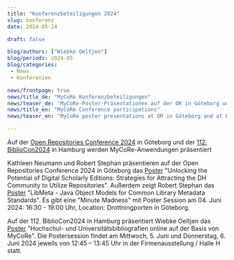```yaml
---
title: "Konferenzbeteiligungen 2024"
slug: konferenz
date: 2024-05-24

draft: false

blog/authors: ["Wiebke Oeltjen"]
blog/periods: 2024-05
blog/categories:
 - News
 - Konferenzen

news/frontpage: true
news/title_de: "MyCoRe Konferenzbeteiligungen"
news/teaser_de: "MyCoRe-Poster-Präsentationen auf der OR in Göteborg und der BiblioCon in Hamburg"
news/title_en: "MyCoRe Conference participations"
news/teaser_en: "MyCoRe poster presentations at OR in Göteborg and at BiblioCon in Hamburg"

---
```


Auf der [Open Repositories Conference 2024](https://or2024.openrepositories.org/) in Göteborg und der [112. BiblioCon2024](https://2024.bibliocon.de/) in Hamburg werden MyCoRe-Anwendungen präsentiert 


<!--more-->
Kathleen Neumann und Robert Stephan präsentieren auf der Open Repositories Conference 2024 in Göteborg das [Poster](https://www.conftool.net/or2024/index.php?page=browseSessions&presentations=show&search=Kathleen+Neumann) "Unlocking the Potential of Digital Scholarly Editions: Strategies for Attracting the DH Community to Utilize Repositories". Außerdem zeigt Robert Stephan das [Poster](https://www.conftool.net/or2024/index.php?page=browseSessions&presentations=show&search=Robert+Stephan+LibMeta) "LibMeta - Java Object Models for Common Library Metadata Standards". Es gibt eine "Minute Madness" mit Poster Session am 04. Juni 2024: 16:30 - 19:00 Uhr, Location: Drottningporten in Göteborg.

Auf der 112. BiblioCon2024 in Hamburg präsentiert Wiebke Oeltjen das [Poster](https://bibliocon2024.abstractserver.com/program/#/details/presentations/620) "Hochschul- und Universitätsbibliografien online auf der Basis von MyCoRe". Die Postersession findet am Mittwoch, 5. Juni und Donnerstag, 6. Juni  2024 jeweils von 12:45 – 13:45 Uhr in der Firmenausstellung / Halle H statt.
